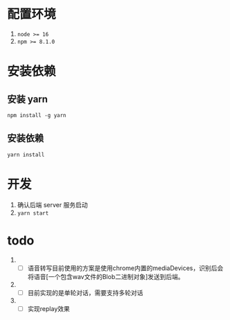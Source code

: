 # 配置环境
1. `node >= 16`
2. `npm >= 8.1.0`

# 安装依赖
## 安装 yarn
`npm install -g yarn`
## 安装依赖
`yarn install`

# 开发
1. 确认后端 server 服务启动
2. `yarn start`

# todo
1. - [ ] 语音转写目前使用的方案是使用chrome内置的mediaDevices，识别后会将语音[一个包含wav文件的Blob二进制对象]发送到后端。
2. - [ ] 目前实现的是单轮对话，需要支持多轮对话
3. - [ ] 实现replay效果